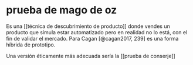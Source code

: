 # prueba de mago de oz
Es una [[técnica de descubrimiento de producto]] donde vendes un producto que simula estar automatizado pero en realidad no lo está, con el fin de validar el mercado. Para Cagan [@cagan2017, 239] es una forma híbrida de prototipo.

Una versión éticamente más adecuada sería la [[prueba de conserje]]
